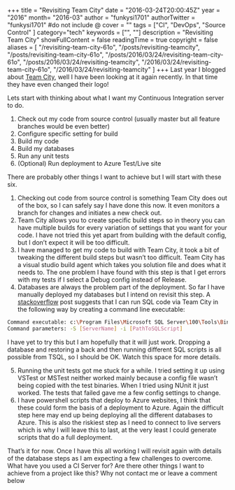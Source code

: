 +++
title = "Revisiting Team City"
date = "2016-03-24T20:00:45Z"
year = "2016"
month= "2016-03"
author = "funkysi1701"
authorTwitter = "funkysi1701" #do not include @
cover = ""
tags = ["CI",  "DevOps", "Source Control" ]
category="tech"
keywords = ["", ""]
description =  "Revisiting Team City"
showFullContent = false
readingTime = true
copyright = false
aliases = [
    "/revisiting-team-city-61o",
    "/posts/revisiting-teamcity",
    "/posts/revisiting-team-city-61o",
    "/posts/2016/03/24/revisiting-team-city-61o",
    "/posts/2016/03/24/revisiting-teamcity",
    "/2016/03/24/revisiting-team-city-61o",
    "/2016/03/24/revisiting-teamcity"
]
+++
Last year I blogged about [Team City](https://www.funkysi1701.com/2015/04/01/teamcity/), well I have been looking at it again recently. In that time they have even changed their logo!

Lets start with thinking about what I want my Continuous Integration server to do.

1. Check out my code from source control (usually master but all feature branches would be even better)
2. Configure specific setting for build
3. Build my code
4. Build my databases
5. Run any unit tests
6. (Optional) Run deployment to Azure Test/Live site

There are probably other things I want to achieve but I will start with these six.

1. Checking out code from source control is something Team City does out of the box, so I can safely say I have done this now. It even monitors a branch for changes and initiates a new check out.
2. Team City allows you to create specific build steps so in theory you can have multiple builds for every variation of settings that you want for your code. I have not tried this yet apart from building with the default config, but I don’t expect it will be too difficult.
3. I have managed to get my code to build with Team City, it took a bit of tweaking the different build steps but wasn’t too difficult. Team City has a visual studio build agent which takes you solution file and does what it needs to. The one problem I have found with this step is that I get errors with my tests if I select a Debug config instead of Release.
4. Databases are always the problem part of the deployment. So far I have manually deployed my databases but I intend on revisit this step. A [stackoverflow](https://stackoverflow.com/questions/21555038/how-can-i-execute-sql-scripts-using-teamcity) post suggests that I can run SQL code via Team City in the following way by creating a command line executable:

```bash
Command executable: c:\Program Files\Microsoft SQL Server\100\Tools\Binn\sqlcmd.exe
Command parameters: -S [ServerName] -i [PathToSQLScript]
```

I have yet to try this but I am hopefully that it will just work. Dropping a database and restoring a back and then running different SQL scripts is all possible from TSQL, so I should be OK. Watch this space for more details.

5. Running the unit tests got me stuck for a while. I tried setting it up using VSTest or MSTest neither worked mainly because a config file wasn’t being copied with the test binaries. When I tried using NUnit it just worked. The tests that failed gave me a few config settings to change.
6. I have powershell scripts that deploy to Azure websites, I think that these could form the basis of a deployment to Azure. Again the difficult step here may end up being deploying all the different databases to Azure. This is also the riskiest step as I need to connect to live servers which is why I will leave this to last, at the very least I could generate scripts that do a full deployment.

That’s it for now. Once I have this all working I will revisit again with details of the database steps as I am expecting a few challenges to overcome. What have you used a CI Server for? Are there other things I want to achieve from a project like this? Why not contact me or leave a comment below